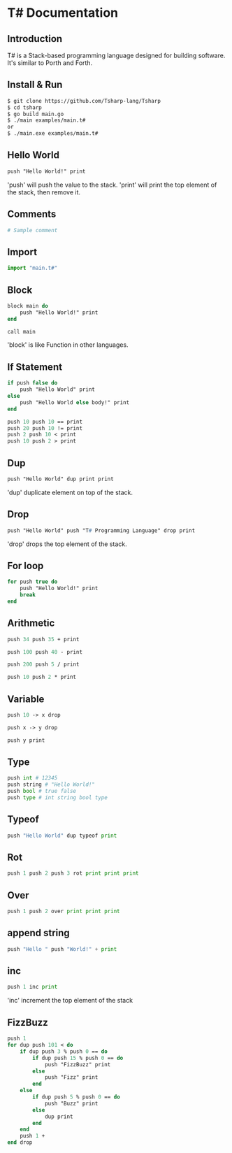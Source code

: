 # T# Documentation

## Introduction

T# is a Stack-based programming language designed for building software.
It's similar to Porth and Forth.

## Install & Run
```bash
$ git clone https://github.com/Tsharp-lang/Tsharp
$ cd tsharp
$ go build main.go
$ ./main examples/main.t#
or
$ ./main.exe examples/main.t#
```

## Hello World
```pascal
push "Hello World!" print
```

'push' will push the value to the stack.
'print' will print the top element of the stack, then remove it.

## Comments
```python
# Sample comment
```

## Import
```python
import "main.t#"
```

## Block
```pascal
block main do
    push "Hello World!" print
end

call main
```

'block' is like Function in other languages.

## If Statement
```pascal
if push false do
    push "Hello World" print
else
    push "Hello World else body!" print
end

push 10 push 10 == print
push 20 push 10 != print
push 2 push 10 < print
push 10 push 2 > print
```

## Dup
```pascal
push "Hello World" dup print print
```
'dup' duplicate element on top of the stack.

## Drop
```pascal
push "Hello World" push "T# Programming Language" drop print
```
'drop' drops the top element of the stack.

## For loop
```pascal
for push true do
    push "Hello World!" print
    break
end
```

## Arithmetic
```pascal
push 34 push 35 + print

push 100 push 40 - print

push 200 push 5 / print

push 10 push 2 * print
```

## Variable
```pascal
push 10 -> x drop

push x -> y drop

push y print
```

## Type
```python
push int # 12345
push string # "Hello World!"
push bool # true false
push type # int string bool type
```

## Typeof
```python
push "Hello World" dup typeof print
```

## Rot
```python
push 1 push 2 push 3 rot print print print
```

## Over
```python
push 1 push 2 over print print print
```

## append string
```python
push "Hello " push "World!" + print 
```

## inc
```python
push 1 inc print
```
'inc' increment the top element of the stack

## FizzBuzz
```pascal
push 1
for dup push 101 < do
    if dup push 3 % push 0 == do
        if dup push 15 % push 0 == do
            push "FizzBuzz" print
        else
            push "Fizz" print
        end
    else
        if dup push 5 % push 0 == do
            push "Buzz" print
        else
            dup print
        end
    end
    push 1 +
end drop
```
